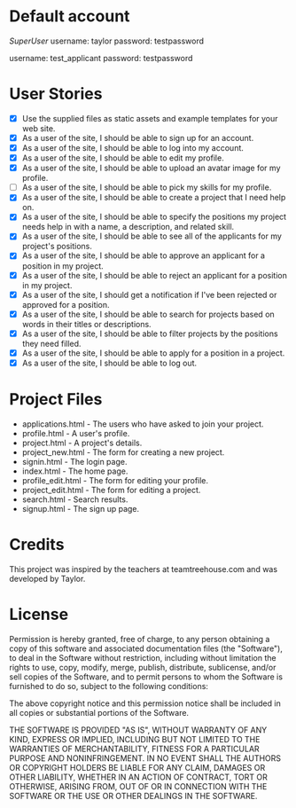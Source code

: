 # Default account

*SuperUser*
username: taylor
password: testpassword

username: test_applicant
password: testpassword

# User Stories

- [x] Use the supplied files as static assets and example templates for your web site.
- [x] As a user of the site, I should be able to sign up for an account.
- [x] As a user of the site, I should be able to log into my account.
- [x] As a user of the site, I should be able to edit my profile.
- [x] As a user of the site, I should be able to upload an avatar image for my profile.
- [ ] As a user of the site, I should be able to pick my skills for my profile.
- [x] As a user of the site, I should be able to create a project that I need help on.
- [x] As a user of the site, I should be able to specify the positions my project needs help in with a name, a description, and related skill.
- [x] As a user of the site, I should be able to see all of the applicants for my project's positions.
- [x] As a user of the site, I should be able to approve an applicant for a position in my project.
- [x] As a user of the site, I should be able to reject an applicant for a position in my project.
- [x] As a user of the site, I should get a notification if I've been rejected or approved for a position.
- [x] As a user of the site, I should be able to search for projects based on words in their titles or descriptions.
- [x] As a user of the site, I should be able to filter projects by the positions they need filled.
- [x] As a user of the site, I should be able to apply for a position in a project.
- [x] As a user of the site, I should be able to log out.

# Project Files

* applications.html - The users who have asked to join your project.
* profile.html - A user's profile.
* project.html - A project's details.
* project_new.html - The form for creating a new project.
* signin.html - The login page.
* index.html - The home page.
* profile_edit.html - The form for editing your profile.
* project_edit.html - The form for editing a project.
* search.html - Search results.
* signup.html - The sign up page.

# Credits

This project was inspired by the teachers at teamtreehouse.com and was developed by Taylor.

# License
Permission is hereby granted, free of charge, to any person obtaining a copy of this software and associated documentation files (the "Software"), to deal in the Software without restriction, including without limitation the rights to use, copy, modify, merge, publish, distribute, sublicense, and/or sell copies of the Software, and to permit persons to whom the Software is furnished to do so, subject to the following conditions:

The above copyright notice and this permission notice shall be included in all copies or substantial portions of the Software.

THE SOFTWARE IS PROVIDED "AS IS", WITHOUT WARRANTY OF ANY KIND, EXPRESS OR IMPLIED, INCLUDING BUT NOT LIMITED TO THE WARRANTIES OF MERCHANTABILITY, FITNESS FOR A PARTICULAR PURPOSE AND NONINFRINGEMENT. IN NO EVENT SHALL THE AUTHORS OR COPYRIGHT HOLDERS BE LIABLE FOR ANY CLAIM, DAMAGES OR OTHER LIABILITY, WHETHER IN AN ACTION OF CONTRACT, TORT OR OTHERWISE, ARISING FROM, OUT OF OR IN CONNECTION WITH THE SOFTWARE OR THE USE OR OTHER DEALINGS IN THE SOFTWARE.
